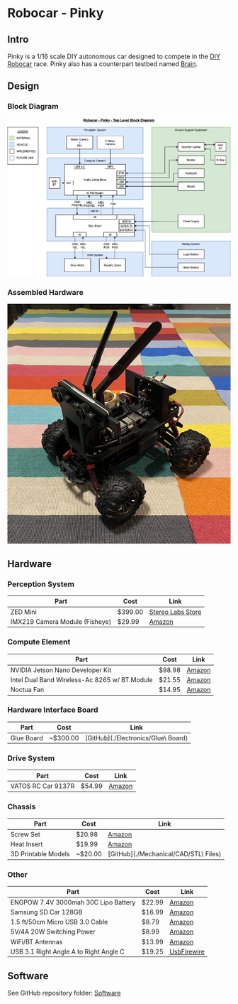 # Robocar - Pinky	

## Intro
Pinky is a 1/16 scale DIY autonomous car designed to compete in the [DIY Robocar](https://diyrobocars.com) race. Pinky also has a counterpart testbed named [Brain](Brain).

## Design

### Block Diagram
<img src="Design/System Block Diagram/Pinky_Top_Level.png">

### Assembled Hardware
<img src="Mechanical/CAD/Pinky_Assembled.jpg">

## Hardware

### Perception System
Part | Cost  |  Link
------------ | ------------- | -------------
ZED Mini | $399.00 | [Stereo Labs Store](https://store.stereolabs.com/products/zed-mini)
IMX219 Camera Module (Fisheye) | $29.99  | [Amazon](https://www.amazon.com/gp/product/B07VFFRX4C)

### Compute Element
Part | Cost  |  Link
------------ | ------------- | -------------
NVIDIA Jetson Nano Developer Kit | $98.98 | [Amazon](https://www.amazon.com/gp/product/B07PZHBDKT/)
Intel Dual Band Wireless-Ac 8265 w/ BT Module | $21.55 | [Amazon](https://www.amazon.com/Intel-Dual-Band-Wireless-Ac-8265/dp/B01MZA1AB2)
Noctua Fan | $14.95 | [Amazon](https://www.amazon.com/gp/product/B071FNHVXN)

### Hardware Interface Board
Part | Cost  |  Link
------------ | ------------- | -------------
Glue Board | ~$300.00 | [GitHub](./Electronics/Glue\ Board)

### Drive System
Part | Cost  |  Link
------------ | ------------- | -------------
VATOS RC Car 9137R | $54.99 | [Amazon](https://www.amazon.com/gp/product/B07QRRJZDG/)

### Chassis
Part | Cost | Link
------------ | ------------- | -------------
Screw Set | $20.98 | [Amazon](https://www.amazon.com/gp/product/B07QLWPJKC/)
Heat Insert | $19.99 | [Amazon](https://www.amazon.com/gp/product/B07MWBJB67)
3D Printable Models | ~$20.00 | [GitHub](./Mechanical/CAD/STL\ Files)

### Other
Part | Cost  |  Link
------------ | ------------- | -------------
ENGPOW 7.4V 3000mah 30C Lipo Battery | $22.99 | [Amazon](https://www.amazon.com/gp/product/B075QDPSDQ/)
Samsung SD Car 128GB | $16.99 | [Amazon](https://www.amazon.com/gp/product/B06XWZWYVP/)
1.5 ft/50cm Micro USB 3.0 Cable | $8.79 | [Amazon](https://www.amazon.com/gp/product/B075CL915V/)
5V/4A 20W Switching Power | $8.99 | [Amazon](https://www.amazon.com/gp/product/B01N4HYWAM/)
WiFi/BT Antennas | $13.99 | [Amazon](https://www.amazon.com/gp/product/B01E29566W/)
USB 3.1 Right Angle A to Right Angle C | $19.25 | [UsbFirewire](https://www.usbfirewire.com/parts/rr-arch-xxg.html#RR-ARCH-10GRC)

## Software

See GitHub repository folder: [Software](./Software) 